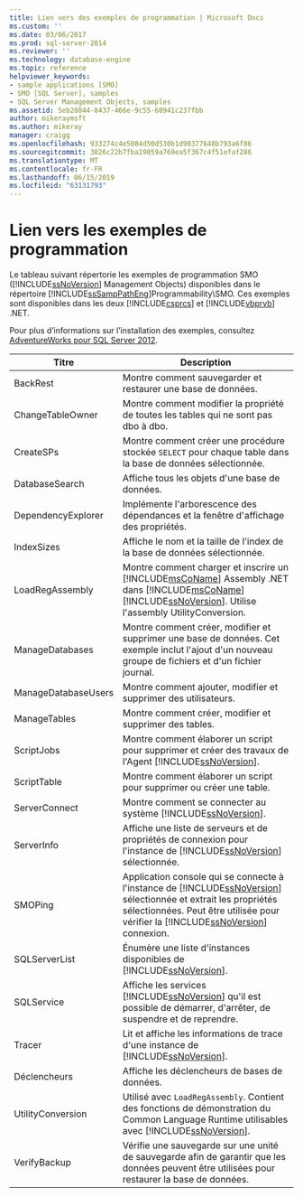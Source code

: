 ```yaml
---
title: Lien vers des exemples de programmation | Microsoft Docs
ms.custom: ''
ms.date: 03/06/2017
ms.prod: sql-server-2014
ms.reviewer: ''
ms.technology: database-engine
ms.topic: reference
helpviewer_keywords:
- sample applications [SMO]
- SMO [SQL Server], samples
- SQL Server Management Objects, samples
ms.assetid: 5eb28044-8437-466e-9c55-60941c237fbb
author: mikeraymsft
ms.author: mikeray
manager: craigg
ms.openlocfilehash: 933274c4e5084d50d530b1d90377648b793a6f86
ms.sourcegitcommit: 3026c22b7fba19059a769ea5f367c4f51efaf286
ms.translationtype: MT
ms.contentlocale: fr-FR
ms.lasthandoff: 06/15/2019
ms.locfileid: "63131793"
---
```

# <a name="link-to-programming-samples"></a>Lien vers les exemples de programmation
  Le tableau suivant répertorie les exemples de programmation SMO ([!INCLUDE[ssNoVersion](../../includes/ssnoversion-md.md)] Management Objects) disponibles dans le répertoire [!INCLUDE[ssSampPathEng](../../includes/sssamppatheng-md.md)]Programmability\SMO. Ces exemples sont disponibles dans les deux [!INCLUDE[csprcs](../../includes/csprcs-md.md)] et [!INCLUDE[vbprvb](../../includes/vbprvb-md.md)] .NET.  
  
 Pour plus d’informations sur l’installation des exemples, consultez [AdventureWorks pour SQL Server 2012](http://msftdbprodsamples.codeplex.com/releases/view/55330).  
  
|Titre|Description|  
|-----------|-----------------|  
|BackRest|Montre comment sauvegarder et restaurer une base de données.|  
|ChangeTableOwner|Montre comment modifier la propriété de toutes les tables qui ne sont pas dbo à dbo.|  
|CreateSPs|Montre comment créer une procédure stockée `SELECT` pour chaque table dans la base de données sélectionnée.|  
|DatabaseSearch|Affiche tous les objets d'une base de données.|  
|DependencyExplorer|Implémente l'arborescence des dépendances et la fenêtre d'affichage des propriétés.|  
|IndexSizes|Affiche le nom et la taille de l'index de la base de données sélectionnée.|  
|LoadRegAssembly|Montre comment charger et inscrire un [!INCLUDE[msCoName](../../includes/msconame-md.md)] Assembly .NET dans [!INCLUDE[msCoName](../../includes/msconame-md.md)] [!INCLUDE[ssNoVersion](../../includes/ssnoversion-md.md)]. Utilise l'assembly UtilityConversion.|  
|ManageDatabases|Montre comment créer, modifier et supprimer une base de données. Cet exemple inclut l'ajout d'un nouveau groupe de fichiers et d'un fichier journal.|  
|ManageDatabaseUsers|Montre comment ajouter, modifier et supprimer des utilisateurs.|  
|ManageTables|Montre comment créer, modifier et supprimer des tables.|  
|ScriptJobs|Montre comment élaborer un script pour supprimer et créer des travaux de l'Agent [!INCLUDE[ssNoVersion](../../includes/ssnoversion-md.md)].|  
|ScriptTable|Montre comment élaborer un script pour supprimer ou créer une table.|  
|ServerConnect|Montre comment se connecter au système [!INCLUDE[ssNoVersion](../../includes/ssnoversion-md.md)].|  
|ServerInfo|Affiche une liste de serveurs et de propriétés de connexion pour l'instance de [!INCLUDE[ssNoVersion](../../includes/ssnoversion-md.md)] sélectionnée.|  
|SMOPing|Application console qui se connecte à l'instance de [!INCLUDE[ssNoVersion](../../includes/ssnoversion-md.md)] sélectionnée et extrait les propriétés sélectionnées. Peut être utilisée pour vérifier la [!INCLUDE[ssNoVersion](../../includes/ssnoversion-md.md)] connexion.|  
|SQLServerList|Énumère une liste d'instances disponibles de [!INCLUDE[ssNoVersion](../../includes/ssnoversion-md.md)].|  
|SQLService|Affiche les services [!INCLUDE[ssNoVersion](../../includes/ssnoversion-md.md)] qu'il est possible de démarrer, d'arrêter, de suspendre et de reprendre.|  
|Tracer|Lit et affiche les informations de trace d'une instance de [!INCLUDE[ssNoVersion](../../includes/ssnoversion-md.md)].|  
|Déclencheurs|Affiche les déclencheurs de bases de données.|  
|UtilityConversion|Utilisé avec `LoadRegAssembly`. Contient des fonctions de démonstration du Common Language Runtime utilisables avec [!INCLUDE[ssNoVersion](../../includes/ssnoversion-md.md)].|  
|VerifyBackup|Vérifie une sauvegarde sur une unité de sauvegarde afin de garantir que les données peuvent être utilisées pour restaurer la base de données.|  
  
  
